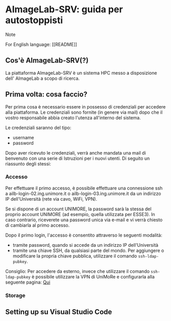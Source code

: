 # AImageLab-SRV: guida per autostoppisti

> [!NOTE]
> For English language: [[README]]
## Cos'è AImageLab-SRV(?)

La piattaforma AImageLab-SRV è un sistema HPC messo a disposizione dell' AImageLab a scopo di ricerca.

## Prima volta: cosa faccio?

Per prima cosa è necessario essere in possesso di credenziali per accedere alla piattaforma. Le credenziali sono fornite (in genere via mail) dopo che il vostro responsabile abbia creato l'utenza all'interno del sistema.

Le credenziali saranno del tipo:
- username 
- password

Dopo aver ricevuto le credenziali, verrà anche mandata una mail di benvenuto con una serie di Istruzioni per i nuovi utenti. Di seguito un riassunto degli stessi:
### Accesso

Per effettuare il primo accesso, è possibile effettuare una connessione ssh a ailb-login-02.ing.unimore.it o ailb-login-03.ing.unimore.it da un indirizzo IP dell'Università (rete via cavo, WiFi, VPN).

Se si dispone di un account UNIMORE, la password sarà la stessa del proprio account UNIMORE (ad esempio, quella utilizzata per ESSE3). In caso contrario, riceverete una password unica via e-mail e vi verrà chiesto di cambiarla al primo accesso.

Dopo il primo login, l'accesso è consentito attraverso le seguenti modalità:
- tramite password, quando si accede da un indirizzo IP dell'Università
- tramite una chiave SSH, da qualsiasi parte del mondo. Per aggiungere o modificare la propria chiave pubblica, utilizzare il comando `ssh-ldap-pubkey`.

Consiglio: Per accedere da esterno, invece che utilizzare il comando `ssh-ldap-pubkey`  è possibile utilizzare la VPN di UniMoRe e configurarla alla seguente  pagina: [Qui](https://www.sirs.unimore.it/site/home/servizi/accesso-vpn.html) 
### Storage




## Setting up su Visual Studio Code





